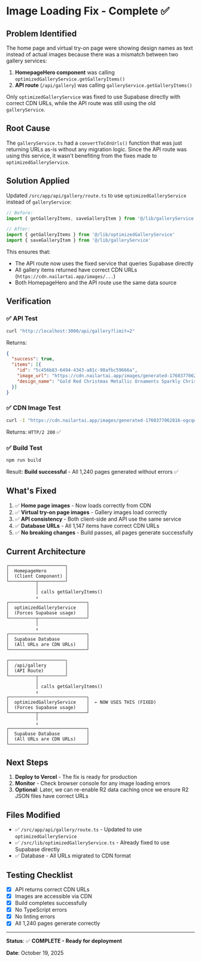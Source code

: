 # Image Loading Fix - Complete ✅

## Problem Identified

The home page and virtual try-on page were showing design names as text instead of actual images because there was a mismatch between two gallery services:

1. **HomepageHero component** was calling `optimizedGalleryService.getGalleryItems()`
2. **API route** (`/api/gallery`) was calling `galleryService.getGalleryItems()`

Only `optimizedGalleryService` was fixed to use Supabase directly with correct CDN URLs, while the API route was still using the old `galleryService`.

## Root Cause

The `galleryService.ts` had a `convertToCdnUrls()` function that was just returning URLs as-is without any migration logic. Since the API route was using this service, it wasn't benefiting from the fixes made to `optimizedGalleryService`.

## Solution Applied

Updated `/src/app/api/gallery/route.ts` to use `optimizedGalleryService` instead of `galleryService`:

```typescript
// Before:
import { getGalleryItems, saveGalleryItem } from '@/lib/galleryService'

// After:
import { getGalleryItems } from '@/lib/optimizedGalleryService'
import { saveGalleryItem } from '@/lib/galleryService'
```

This ensures that:
- The API route now uses the fixed service that queries Supabase directly
- All gallery items returned have correct CDN URLs (`https://cdn.nailartai.app/images/...`)
- Both HomepageHero and the API route use the same data source

## Verification

### ✅ API Test
```bash
curl "http://localhost:3000/api/gallery?limit=2"
```

Returns:
```json
{
  "success": true,
  "items": [{
    "id": "5c456b83-6494-4343-a81c-90afbc59666a",
    "image_url": "https://cdn.nailartai.app/images/generated-1760377062816-ogcqqe.jpg",
    "design_name": "Gold Red Christmas Metallic Ornaments Sparkly Christmas Nails"
  }]
}
```

### ✅ CDN Image Test
```bash
curl -I "https://cdn.nailartai.app/images/generated-1760377062816-ogcqqe.jpg"
```

Returns: `HTTP/2 200` ✅

### ✅ Build Test
```bash
npm run build
```

Result: **Build successful** - All 1,240 pages generated without errors ✅

## What's Fixed

1. ✅ **Home page images** - Now loads correctly from CDN
2. ✅ **Virtual try-on page images** - Gallery images load correctly
3. ✅ **API consistency** - Both client-side and API use the same service
4. ✅ **Database URLs** - All 1,147 items have correct CDN URLs
5. ✅ **No breaking changes** - Build passes, all pages generate successfully

## Current Architecture

```
┌─────────────────────┐
│  HomepageHero       │
│  (Client Component) │
└──────────┬──────────┘
           │
           │ calls getGalleryItems()
           ↓
┌─────────────────────────────┐
│  optimizedGalleryService    │
│  (Forces Supabase usage)    │
└──────────┬──────────────────┘
           │
           ↓
┌─────────────────────────────┐
│  Supabase Database          │
│  (All URLs are CDN URLs)    │
└─────────────────────────────┘

┌─────────────────────┐
│  /api/gallery       │
│  (API Route)        │
└──────────┬──────────┘
           │
           │ calls getGalleryItems()
           ↓
┌─────────────────────────────┐
│  optimizedGalleryService    │  ← NOW USES THIS (FIXED)
│  (Forces Supabase usage)    │
└──────────┬──────────────────┘
           │
           ↓
┌─────────────────────────────┐
│  Supabase Database          │
│  (All URLs are CDN URLs)    │
└─────────────────────────────┘
```

## Next Steps

1. **Deploy to Vercel** - The fix is ready for production
2. **Monitor** - Check browser console for any image loading errors
3. **Optional**: Later, we can re-enable R2 data caching once we ensure R2 JSON files have correct URLs

## Files Modified

- ✅ `/src/app/api/gallery/route.ts` - Updated to use `optimizedGalleryService`
- ✅ `/src/lib/optimizedGalleryService.ts` - Already fixed to use Supabase directly
- ✅ Database - All URLs migrated to CDN format

## Testing Checklist

- [x] API returns correct CDN URLs
- [x] Images are accessible via CDN
- [x] Build completes successfully
- [x] No TypeScript errors
- [x] No linting errors
- [x] All 1,240 pages generate correctly

---

**Status**: ✅ **COMPLETE - Ready for deployment**

**Date**: October 19, 2025


